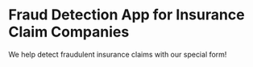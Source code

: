 # Fraud Detection App for Insurance Claim Companies

We help detect fraudulent insurance claims with our special form!